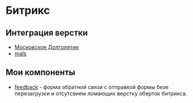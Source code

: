 # Битрикс  

## Интеграция верстки

* [Московское Долголетие](mos-dolgoletie/index.md)
* [mals](mals/initial.md)



## Мои компоненты 

* [feedback](https://github.com/valeriykorsunov/feedback_kvv) - форма обратной связи с отправкой формы безе перезагрузки и отсутсвием ломающих верстку оберток битрикса.

 


